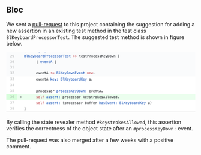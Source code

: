 ## Bloc

We sent a [pull-request](https://github.com/feenkcom/Bloc/pull/7) to this project containing the suggestion  for adding a new assertion in an existing test method  in the test class `BlKeyboardProcessorTest`.
The suggested test method is shown in figure below. 

![A new assertion in test method suggestion sent in a pull-request to the project Bloc](figures/pr-bloc.png)

By calling the state revealer method `#keystrokesAllowed`, this assertion verifies the correctness of the object state after an `#processKeyDown:` event.

The pull-request was also merged after a few weeks with a positive comment.



